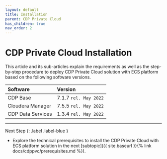 ```yaml
---
layout: default
title: Installation
parent: CDP Private Cloud
has_children: true
nav_order: 2
---
```


# CDP Private Cloud Installation

This article and its sub-articles explain the requirements as well as the step-by-step procedure to deploy CDP Private Cloud solution with ECS platform based on the following software versions.

| Software       | Version         |
|:-------------|:------------------|
| CDP Base           | 7.1.7 `rel. May 2022`  | 
| Cloudera Manager   | 7.5.5 `rel. May 2022`  | 
| CDP Data Services  | 1.3.4 `rel. May 2022`  | 

---    
   Next Step 
   {: .label .label-blue } 
   
- Explore the technical prerequisites to install the CDP Private Cloud with ECS platform solution in the next [subtopic]({{ site.baseurl }}{% link docs/cdppvc/prerequisites.md %}).
        
